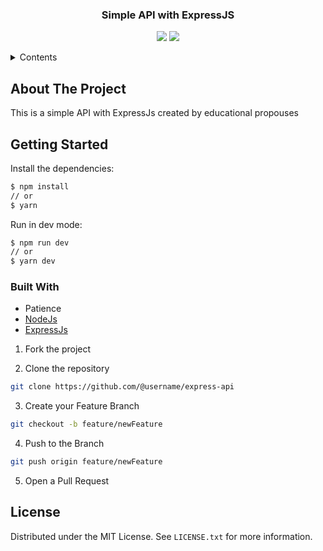 <div align="center">

  ### Simple API with ExpressJS

</div>

<div align="center">

![](https://img.shields.io/badge/Contributions-Welcome-brightgreen.svg)
![](https://img.shields.io/badge/Maintained%3F-No-brightgreen.svg)

</div>

<!-- TABLE OF CONTENTS -->

<details>
  <summary>Contents</summary>
  <ol>
    <li>
      <a href="#about-the-project">About The Project</a>
      <ul>
        <a href="#getting-started">Getting Started</a>
      </ul>
      <ul>
        <li><a href="#built-with">Built With</a></li>
      </ul>
    </li>
    <li><a href="#license">License</a></li>
  </ol>
</details>

## About The Project

This is a simple API with ExpressJs created by educational propouses


## Getting Started

Install the dependencies:

```sh
$ npm install
// or
$ yarn
```

Run in dev mode:

```sh
$ npm run dev
// or 
$ yarn dev 
```

### Built With
- Patience
- [NodeJs](https://nodejs.org/en/)
- [ExpressJs](https://expressjs.com/)


1. Fork the project

2. Clone the repository

```bash
git clone https://github.com/@username/express-api
```

3. Create your Feature Branch

```bash
git checkout -b feature/newFeature
```

4. Push to the Branch

```bash
git push origin feature/newFeature
```

5. Open a Pull Request

## License

Distributed under the MIT License. See `LICENSE.txt` for more information.
